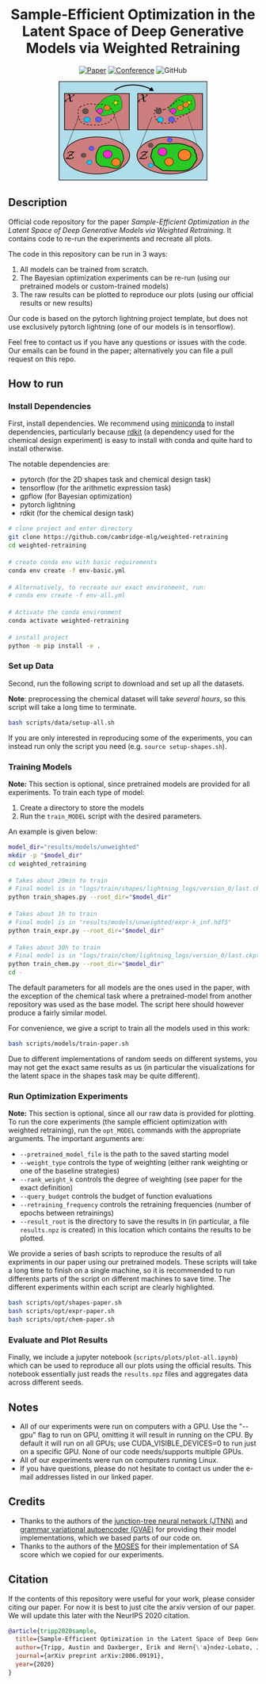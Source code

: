 <div align="center">

# Sample-Efficient Optimization in the Latent Space of Deep Generative Models via Weighted Retraining

[![Paper](http://img.shields.io/badge/paper-arxiv.2006.09191-B31B1B.svg)](https://arxiv.org/abs/2006.09191)
[![Conference](http://img.shields.io/badge/NeurIPS-2020-4b44ce.svg)](https://proceedings.neurips.cc//paper/2020/hash/81e3225c6ad49623167a4309eb4b2e75-Abstract.html)
![GitHub](https://img.shields.io/github/license/cambridge-mlg/weighted-retraining)

<img src="assets/summary-img.png"
     alt="summary image"
     width="300" height="200" />

</div>

## Description

Official code repository for the paper
_Sample-Efficient Optimization in the Latent Space of Deep Generative Models via Weighted Retraining_.
It contains code to re-run the experiments and recreate all plots.

The code in this repository can be run in 3 ways:

1. All models can be trained from scratch.
2. The Bayesian optimization experiments can be re-run (using our pretrained models or custom-trained models)
3. The raw results can be plotted to reproduce our plots (using our official results or new results)

Our code is based on the pytorch lightning project template,
but does not use exclusively pytorch lightning
(one of our models is in tensorflow).

Feel free to contact us if you have any questions or issues with the code.
Our emails can be found in the paper; alternatively you can file a pull request on this repo.

## How to run

### Install Dependencies

First, install dependencies.
We recommend using [miniconda](https://docs.conda.io/en/latest/miniconda.html) to install dependencies,
particularly because [rdkit](http://www.rdkit.org/)
(a dependency used for the chemical design experiment)
is easy to install with conda and quite hard to install otherwise.

The notable dependencies are:

- pytorch (for the 2D shapes task and chemical design task)
- tensorflow (for the arithmetic expression task)
- gpflow (for Bayesian optimization)
- pytorch lightning
- rdkit (for the chemical design task)

```bash
# clone project and enter directory
git clone https://github.com/cambridge-mlg/weighted-retraining
cd weighted-retraining

# create conda env with basic requirements
conda env create -f env-basic.yml

# Alternatively, to recreate our exact environment, run:
# conda env create -f env-all.yml

# Activate the conda environment
conda activate weighted-retraining

# install project
python -m pip install -e .
```

### Set up Data

Second, run the following script to download and set up all the datasets.

**Note**: preprocessing the chemical dataset will take _several hours_, so this script will take a long time to terminate.

```bash
bash scripts/data/setup-all.sh
```

If you are only interested in reproducing some of the experiments,
you can instead run only the script you need
(e.g. `source setup-shapes.sh`).

### Training Models

**Note:** This section is optional, since pretrained models are provided
for all experiments.
To train each type of model:

1. Create a directory to store the models
2. Run the `train_MODEL` script with the desired parameters.

An example is given below:

```bash
model_dir="results/models/unweighted"
mkdir -p "$model_dir"
cd weighted_retraining

# Takes about 20min to train
# Final model is in "logs/train/shapes/lightning_logs/version_0/last.ckpt"
python train_shapes.py --root_dir="$model_dir"

# Takes about 1h to train
# Final model is in "results/models/unweighted/expr-k_inf.hdf5"
python train_expr.py --root_dir="$model_dir"

# Takes about 30h to train
# Final model is in "logs/train/chem/lightning_logs/version_0/last.ckpt"
python train_chem.py --root_dir="$model_dir"
cd -
```

The default parameters for all models are the ones used in the paper,
with the exception of the chemical task where a pretrained-model
from another repository was used as the base model.
The script here should however produce a fairly similar model.

For convenience, we give a script to train all the models used in this work:

```bash
bash scripts/models/train-paper.sh
```

Due to different implementations of random seeds on different systems,
you may not get the exact same results as us (in particular the visualizations for the latent space in the shapes task may be quite different).

### Run Optimization Experiments

**Note:** This section is optional,
since all our raw data is provided for plotting.
To run the core experiments
(the sample efficient optimization with weighted retraining),
run the `opt_MODEL` commands with the appropriate arguments.
The important arguments are:

- `--pretrained_model_file` is the path to the saved starting model
- `--weight_type` controls the type of weighting (either rank weighting or one of the baseline strategies)
- `--rank_weight_k` controls the degree of weighting (see paper for the exact definition)
- `--query_budget` controls the budget of function evaluations
- `--retraining_frequency` controls the retraining frequencies (number of epochs between retrainings)
- `--result_root` is the directory to save the results in
  (in particular, a file `results.npz` is created) in this location
  which contains the results to be plotted.

We provide a series of bash scripts to reproduce the results
of all expriments in our paper using our pretrained models.
These scripts will take a long time to finish on a single machine,
so it is recommended to run differents parts of the script on different machines to save time.
The different experiments within each script are clearly highlighted.

```bash
bash scripts/opt/shapes-paper.sh
bash scripts/opt/expr-paper.sh
bash scripts/opt/chem-paper.sh
```

### Evaluate and Plot Results

Finally, we include a jupyter notebook (`scripts/plots/plot-all.ipynb`) which can be used to reproduce all our plots using the official results.
This notebook essentially just reads the `results.npz` files and aggregates data across different seeds.

## Notes

- All of our experiments were run on computers with a GPU.
  Use the "--gpu" flag to run on GPU, omitting it will result in running on the CPU.
  By default it will run on all GPUs; use CUDA_VISIBLE_DEVICES=0
  to run just on a specific GPU.
  None of our code needs/supports multiple GPUs.
- All of our experiments were run on computers running Linux.
- If you have questions, please do not hesitate to contact us under the e-mail addresses listed in our linked paper.

## Credits

- Thanks to the authors of the [junction-tree neural network (JTNN)](https://github.com/wengong-jin/icml18-jtnn) and [grammar variational autoencoder (GVAE)](https://github.com/mkusner/grammarVAE) for providing their model implementations, which we based parts of our code on.
- Thanks to the authors of the [MOSES](https://github.com/molecularsets/moses) for their implementation of SA score which we copied for our experiments.

## Citation

If the contents of this repository were useful for your work, please consider citing our paper.
For now it is best to just cite the arxiv version of our paper.
We will update this later with the NeurIPS 2020 citation.

```bibtex
@article{tripp2020sample,
  title={Sample-Efficient Optimization in the Latent Space of Deep Generative Models via Weighted Retraining},
  author={Tripp, Austin and Daxberger, Erik and Hern{\'a}ndez-Lobato, Jos{\'e} Miguel},
  journal={arXiv preprint arXiv:2006.09191},
  year={2020}
}
```
